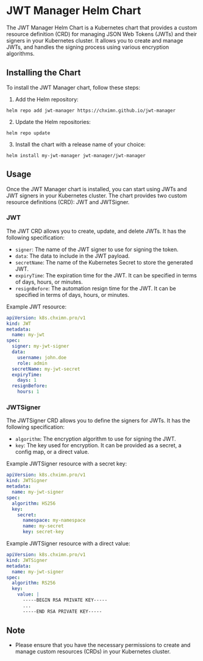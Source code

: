 # JWT Manager Helm Chart
The JWT Manager Helm Chart is a Kubernetes chart that provides a custom resource definition (CRD) for managing JSON Web Tokens (JWTs) and their signers in your Kubernetes cluster. It allows you to create and manage JWTs, and handles the signing process using various encryption algorithms.

## Installing the Chart

To install the JWT Manager chart, follow these steps:

1. Add the Helm repository:

```shell
helm repo add jwt-manager https://chximn.github.io/jwt-manager
```

2. Update the Helm repositories:
```shell
helm repo update
```

3. Install the chart with a release name of your choice:
```shell
helm install my-jwt-manager jwt-manager/jwt-manager
```


## Usage
Once the JWT Manager chart is installed, you can start using JWTs and JWT signers in your Kubernetes cluster. The chart provides two custom resource definitions (CRD): JWT and JWTSigner.

### JWT
The JWT CRD allows you to create, update, and delete JWTs. It has the following specification:

* `signer`: The name of the JWT signer to use for signing the token.
* `data`: The data to include in the JWT payload.
* `secretName`: The name of the Kubernetes Secret to store the generated JWT.
* `expiryTime`: The expiration time for the JWT. It can be specified in terms of days, hours, or minutes.
* `resignBefore`: The automation resign time for the JWT. It can be specified in terms of days, hours, or minutes.

Example JWT resource:

```yaml
apiVersion: k8s.chximn.pro/v1
kind: JWT
metadata:
  name: my-jwt
spec:
  signer: my-jwt-signer
  data:
    username: john.doe
    role: admin
  secretName: my-jwt-secret
  expiryTime:
    days: 1
  resignBefore:
    hours: 1
```

### JWTSigner
The JWTSigner CRD allows you to define the signers for JWTs. It has the following specification:

* `algorithm`: The encryption algorithm to use for signing the JWT.
* `key`: The key used for encryption. It can be provided as a secret, a config map, or a direct value.

Example JWTSigner resource with a secret key:

```yaml
apiVersion: k8s.chximn.pro/v1
kind: JWTSigner
metadata:
  name: my-jwt-signer
spec:
  algorithm: HS256
  key:
    secret:
      namespace: my-namespace
      name: my-secret
      key: secret-key
```

Example JWTSigner resource with a direct value:

```yaml
apiVersion: k8s.chximn.pro/v1
kind: JWTSigner
metadata:
  name: my-jwt-signer
spec:
  algorithm: RS256
  key:
    value: |
      -----BEGIN RSA PRIVATE KEY-----
      ...
      -----END RSA PRIVATE KEY-----
```

## Note
* Please ensure that you have the necessary permissions to create and manage custom resources (CRDs) in your Kubernetes cluster.